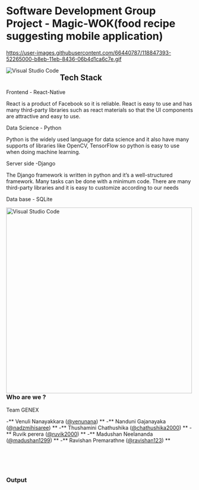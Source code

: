# Software Development Group Project - Magic-WOK(food recipe suggesting mobile application)

https://user-images.githubusercontent.com/66440787/118847393-52265000-b8eb-11eb-8436-06b4d1ca6c7e.gif

<img align="left" alt="Visual Studio Code" width="auto" src="https://user-images.githubusercontent.com/66440787/118847393-52265000-b8eb-11eb-8436-06b4d1ca6c7e.gif" />


## Tech Stack

Frontend - React-Native

React is a product of Facebook so it is reliable. React is easy to use and has many third-party libraries such as react materials so that the UI components are attractive and easy to use.


Data Science - Python

Python is the widely used language for data science and it also have many supports of libraries like OpenCV, TensorFlow so python is easy to use when doing machine learning.


Server side -Django

The Django framework is written in python and it’s a well-structured framework. Many tasks can be done with a minimum code. There are many third-party libraries and it is easy to customize according to our needs


Data base - SQLite


<img align="left" alt="Visual Studio Code" width="500px" src="https://user-images.githubusercontent.com/66440787/118846131-0921cc00-b8ea-11eb-9972-2191deeeaa6a.jpg" />


### Who are we ?

Team GENEX

-** Venuli  Nanayakkara  ([@venunana](https://github.com/venunana)) **
-** Nanduni Gajanayaka   ([@nadzmihisaree](https://github.com/nadzmihisaree)) **
-** Thushamini Chathushika  ([@chathushika2000](https://github.com/chathushika2000)) **
-** Ruvik perera  ([@ruvik2000](https://github.com/ruvik2000)) **
-** Madushan Neelananda  ([@madushan1299](https://github.com/madushan1299)) **
-** Ravishan Premarathne  ([@ravishan123](https://github.com/ravishan123)) **









<br />
<br />


<br />

### Output

<br />
<br />

